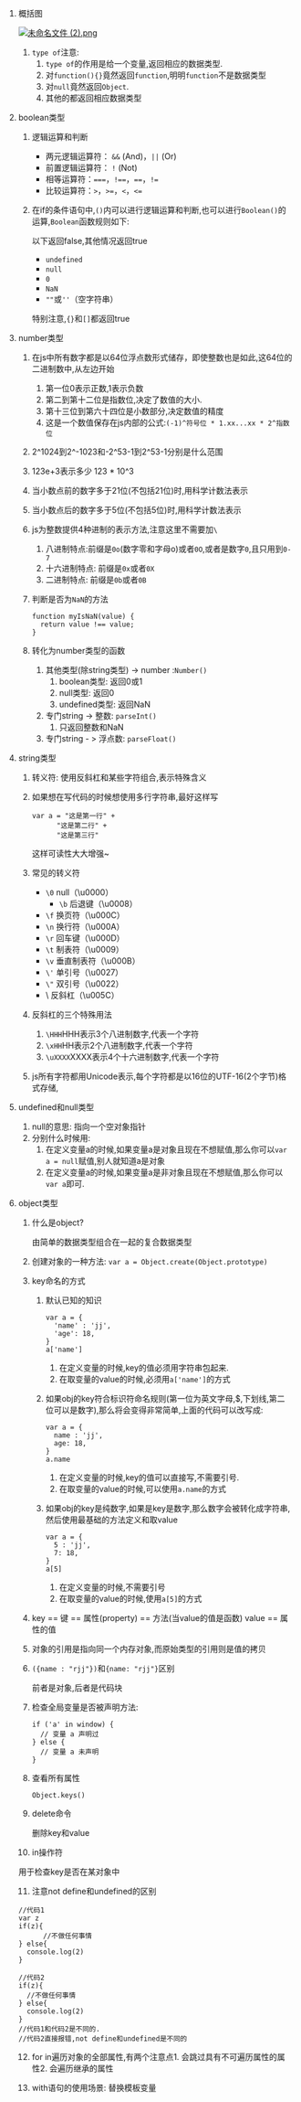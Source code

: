 1. 概括图

   [![未命名文件 (2).png](https://i.loli.net/2017/11/21/5a13f5980f978.png)](https://i.loli.net/2017/11/21/5a13f5980f978.png)

   1. `type of`注意:
      1. `type of`的作用是给一个变量,返回相应的数据类型.
      2. 对`function(){}`竟然返回`function`,明明`function`不是数据类型
      3. 对`null`竟然返回`Object`.
      4. 其他的都返回相应数据类型

2. boolean类型

   1. 逻辑运算和判断

      - 两元逻辑运算符： `&&` (And)，`||` (Or)
      - 前置逻辑运算符： `!` (Not)
      - 相等运算符：`===`，`!==`，`==`，`!=`
      - 比较运算符：`>`，`>=`，`<`，`<=`

   2. 在if的条件语句中,`()`内可以进行逻辑运算和判断,也可以进行`Boolean()`的运算,`Boolean`函数规则如下:

      以下返回false,其他情况返回true

      - `undefined`
      - `null`
      - `0`
      - `NaN`
      - `""`或`''`（空字符串）

      特别注意,`{}`和`[]`都返回true

3. number类型

   1. 在js中所有数字都是以64位浮点数形式储存，即使整数也是如此,这64位的二进制数中,从左边开始

      1. 第一位0表示正数,1表示负数
      2. 第二到第十二位是指数位,决定了数值的大小.
      3. 第十三位到第六十四位是小数部分,决定数值的精度
      4. 这是一个数值保存在js内部的公式:`(-1)^符号位 * 1.xx...xx * 2^指数位`

   2. 2^1024到2^-1023和-2^53-1到2^53-1分别是什么范围

   3. 123e+3表示多少  123 * 10^3  

   4. 当小数点前的数字多于21位(不包括21位)时,用科学计数法表示

   5. 当小数点后的数字多于5位(不包括5位)时,用科学计数法表示

   6. js为整数提供4种进制的表示方法,注意这里不需要加`\`

      1. 八进制特点:前缀是`0o`(数字零和字母o)或者`0O`,或者是数字`0`,且只用到`0-7`
      2. 十六进制特点: 前缀是`0x`或者`0X`
      3. 二进制特点: 前缀是`0b`或者`0B`

   7. 判断是否为`NaN`的方法

      ```
      function myIsNaN(value) {
        return value !== value;
      }
      ```

   8. 转化为number类型的函数

      1. 其他类型(除string类型) -> number :`Number()`
         1. boolean类型: 返回0或1
         2. null类型: 返回0
         3. undefined类型: 返回NaN
      2. 专门string -> 整数: `parseInt()`
         1. 只返回整数和NaN
      3. 专门string - > 浮点数: `parseFloat()`

4. string类型

   1. 转义符: 使用反斜杠和某些字符组合,表示特殊含义

   2. 如果想在写代码的时候想使用多行字符串,最好这样写

      ```
      var a = "这是第一行" + 
      		"这是第二行" + 
      		"这是第三行"
      ```

      这样可读性大大增强~

   3. 常见的转义符
      - `\0` null（\u0000）
        - `\b` 后退键（\u0008）
      - `\f` 换页符（\u000C）
      - `\n` 换行符（\u000A）
      - `\r` 回车键（\u000D）
      - `\t` 制表符（\u0009）
      - `\v` 垂直制表符（\u000B）
      - `\'` 单引号（\u0027）
      - `\"` 双引号（\u0022）
      - \ 反斜杠（\u005C）

   4. 反斜杠的三个特殊用法

      1. `\HHH`HHH表示3个八进制数字,代表一个字符
      2. `\xHH`HH表示2个八进制数字,代表一个字符
      3. `\uXXXX`XXXX表示4个十六进制数字,代表一个字符

   5. js所有字符都用Unicode表示,每个字符都是以16位的UTF-16(2个字节)格式存储,

5. undefined和null类型

   1. null的意思: 指向一个空对象指针
   2. 分别什么时候用:
      1. 在定义变量a的时候,如果变量a是对象且现在不想赋值,那么你可以`var a = null`赋值,别人就知道a是对象
      2. 在定义变量a的时候,如果变量a是非对象且现在不想赋值,那么你可以`var a`即可.

6. object类型

   1. 什么是object?

      由简单的数据类型组合在一起的复合数据类型

   2. 创建对象的一种方法: `var a = Object.create(Object.prototype)`

   3. key命名的方式

      1. 默认已知的知识

         ```
         var a = {
           'name' : 'jj',
           'age': 18,
         }
         a['name']
         ```

         1. 在定义变量的时候,key的值必须用字符串包起来.
         2. 在取变量的value的时候,必须用`a['name']`的方式

      2. 如果obj的key符合标识符命名规则(第一位为英文字母,$,下划线,第二位可以是数字),那么将会变得非常简单,上面的代码可以改写成:

         ```
         var a = {
           name : 'jj',
           age: 18,
         }
         a.name
         ```

         1. 在定义变量的时候,key的值可以直接写,不需要引号.
         2. 在取变量的value的时候,可以使用`a.name`的方式

      3. 如果obj的key是纯数字,如果是key是数字,那么数字会被转化成字符串,然后使用最基础的方法定义和取value

         ```
         var a = {
           5 : 'jj',
           7: 18,
         }
         a[5]
         ```

         1. 在定义变量的时候,不需要引号
         2. 在取变量的value的时候,使用`a[5]`的方式

   4. key == 键 == 属性(property) == 方法(当value的值是函数)         value == 属性的值

   5. 对象的引用是指向同一个内存对象,而原始类型的引用则是值的拷贝

   6. `({name : "rjj"})`和`{name: "rjj"}`区别

      前者是对象,后者是代码块

   7. 检查全局变量是否被声明方法:

      ```
      if ('a' in window) {
        // 变量 a 声明过
      } else {
        // 变量 a 未声明
      }
      ```

   8. 查看所有属性

      `Object.keys()`

   9. delete命令

      删除key和value

   10. in操作符

      用于检查key是否在某对象中

   11. 注意not define和undefined的区别

      ```
      //代码1
      var z
      if(z){
        	//不做任何事情  
      } else{
        console.log(2)
      }

      //代码2
      if(z){
      	//不做任何事情  
      } else{
        console.log(2)
      }
      //代码1和代码2是不同的.
      //代码2直接报错,not define和undefined是不同的
      ```

   12. for in遍历对象的全部属性,有两个注意点1. 会跳过具有不可遍历属性的属性2. 会遍历继承的属性

   13. with语句的使用场景: 替换模板变量

      ​